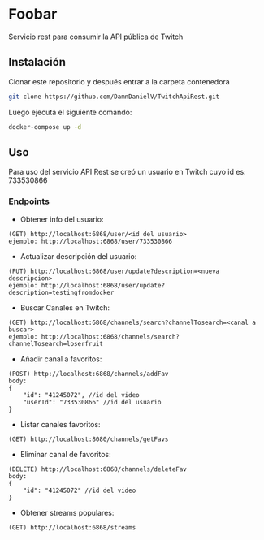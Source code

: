 # Foobar

Servicio rest para consumir la API pública de Twitch

## Instalación

Clonar este repositorio y después entrar a la carpeta contenedora

```bash
git clone https://github.com/DamnDanielV/TwitchApiRest.git
```
Luego ejecuta el siguiente comando:
```bash
docker-compose up -d
```
## Uso

Para uso del servicio API Rest se creó un usuario en Twitch cuyo id es: 733530866

### Endpoints

- Obtener info del usuario:
```
(GET) http://localhost:6868/user/<id del usuario>
ejemplo: http://localhost:6868/user/733530866
```

- Actualizar descripción del usuario:
```
(PUT) http://localhost:6868/user/update?description=<nueva descripcion>
ejemplo: http://localhost:6868/user/update?description=testingfromdocker
```
- Buscar Canales en Twitch:
```
(GET) http://localhost:6868/channels/search?channelTosearch=<canal a buscar>
ejemplo: http://localhost:6868/channels/search?channelTosearch=loserfruit
```

- Añadir canal a favoritos:
```
(POST) http://localhost:6868/channels/addFav
body:
{
	"id": "41245072", //id del video
	"userId": "733530866" //id del usuario
}
```

- Listar canales favoritos:
```
(GET) http://localhost:8080/channels/getFavs
```

- Eliminar canal de favoritos:
```
(DELETE) http://localhost:6868/channels/deleteFav
body:
{
	"id": "41245072" //id del video
}
```

- Obtener streams populares:
```
(GET) http://localhost:6868/streams
```